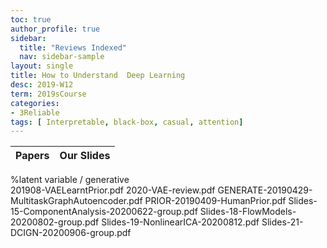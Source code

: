 ```yaml
---
toc: true
author_profile: true
sidebar:
  title: "Reviews Indexed"
  nav: sidebar-sample
layout: single
title: How to Understand  Deep Learning 
desc: 2019-W12
term: 2019sCourse
categories:
- 3Reliable
tags: [ Interpretable, black-box, casual, attention]  
---
```




| Papers |  Our Slides |
| -------------------------------------: | :----- |

%latent variable / generative  
201908-VAELearntPrior.pdf
2020-VAE-review.pdf
GENERATE-20190429-MultitaskGraphAutoencoder.pdf
PRIOR-20190409-HumanPrior.pdf
Slides-15-ComponentAnalysis-20200622-group.pdf
Slides-18-FlowModels-20200802-group.pdf
Slides-19-NonlinearICA-20200812.pdf
Slides-21-DCIGN-20200906-group.pdf




